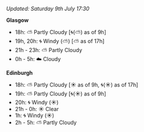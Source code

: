 *Updated: Saturday 9th July 17:30*

**Glasgow**

* 18h: :partly_sunny: Partly Cloudy [:cyclone:(:partly_sunny:) as of 9h]
* 19h, 20h: :cyclone: Windy (:partly_sunny:) [:partly_sunny: as of 17h]
* 21h - 23h: :partly_sunny: Partly Cloudy
* 0h - 5h: :cloud: Cloudy

**Edinburgh**

* 18h: :partly_sunny: Partly Cloudy [:sunny: as of 9h, :cyclone:(:sunny:) as of 17h]
* 19h: :partly_sunny: Partly Cloudy [:cyclone:(:sunny:) as of 9h]
* 20h: :cyclone: Windy (:sunny:)
* 21h - 0h: :sunny: Clear
* 1h: :cyclone: Windy (:sunny:)
* 2h - 5h: :partly_sunny: Partly Cloudy
